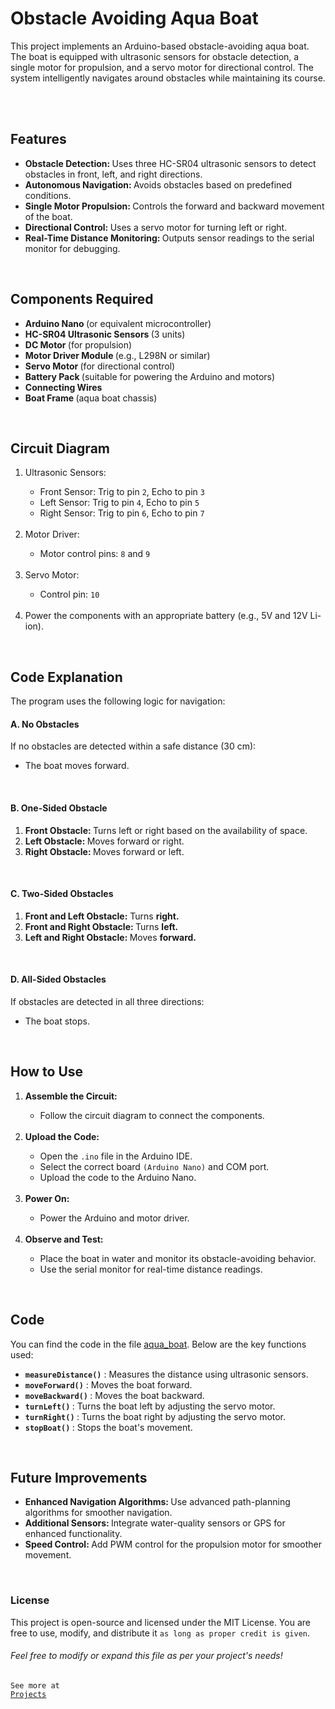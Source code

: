 <h1>Obstacle Avoiding Aqua Boat</h1>
<p>
  This project implements an Arduino-based obstacle-avoiding aqua boat. The boat is equipped with ultrasonic sensors for obstacle detection, a single motor for propulsion, and a servo motor for directional control. The system intelligently navigates around obstacles while maintaining its course.
</p>
<br>
<br>

<h2>Features</h2>
<ul>
  <li>
    <strong>
      Obstacle Detection:
    </strong>
     Uses three HC-SR04 ultrasonic sensors to detect obstacles in front, left, and right directions.
  </li>
  <li>
    <strong>
      Autonomous Navigation:
    </strong>
     Avoids obstacles based on predefined conditions.
  </li>
  <li>
    <strong>
      Single Motor Propulsion:
    </strong>
     Controls the forward and backward movement of the boat.
  </li>
  <li>
    <strong>
      Directional Control:
    </strong>
     Uses a servo motor for turning left or right.
  </li>
  <li>
    <strong>
      Real-Time Distance Monitoring:
    </strong>
     Outputs sensor readings to the serial monitor for debugging.
  </li>
</ul>
<br>


<h2>Components Required</h2>
<ul>
  <li>
    <strong>
      Arduino Nano
    </strong>
     (or equivalent microcontroller)
  </li>
  <li>
    <strong>
      HC-SR04 Ultrasonic Sensors
    </strong>
     (3 units)
  </li>
  <li>
    <strong>
      DC Motor
    </strong>
     (for propulsion)
  </li>
  <li>
    <strong>
      Motor Driver Module
    </strong>
     (e.g., L298N or similar)
  </li>
  <li>
    <strong>
      Servo Motor
    </strong>
     (for directional control)
  </li>
  <li>
    <strong>
      Battery Pack
    </strong>
     (suitable for powering the Arduino and motors)
  </li>
  <li>
    <strong> Connecting Wires</strong>
  </li>
  <li>
    <strong>
      Boat Frame
    </strong>
     (aqua boat chassis)
  </li>
</ul>
<br>


<h2>Circuit Diagram</h2>
<ol>
  <li>
    Ultrasonic Sensors:
  </li>
  <ul>
    <li>
      Front Sensor: Trig to pin <code>2</code>, Echo to pin <code>3</code>
    </li>
    <li>
      Left Sensor: Trig to pin <code>4</code>, Echo to pin <code>5</code>
    </li>
    <li>
      Right Sensor: Trig to pin <code>6</code>, Echo to pin <code>7</code>
    </li>
  </ul><br>
  <li>Motor Driver:</li>
  <ul><li>Motor control pins: <code>8</code> and <code>9</code></li></ul><br>
  <li>Servo Motor:</li>
  <ul><li>Control pin: <code>10</code></li></ul>  <br>
  <li>Power the components with an appropriate battery (e.g., 5V and 12V Li-ion).</li>
</ol>
<br>


<h2>Code Explanation</h2>
The program uses the following logic for navigation:

<h4>A. No Obstacles</h4>
If no obstacles are detected within a safe distance (30 cm):
<ul><li>The boat moves forward.</li></ul><br>

<h4>B. One-Sided Obstacle</h4>
<ol>
  <li>
    <strong>
      Front Obstacle:
    </strong>
     Turns left or right based on the availability of space.
  </li>
  <li>
    <strong>
      Left Obstacle:
    </strong>
     Moves forward or right.
  </li>
  <li>
    <strong>
      Right Obstacle:
    </strong>
     Moves forward or left.
  </li>
</ol><br>


<h4>C. Two-Sided Obstacles</h4>
<ol>
  <li>
    <strong>Front and Left Obstacle:</strong>
     Turns <b>right.</b>
  </li>
  <li>
    <strong>
    Front and Right Obstacle:
    </strong>Turns <b>left.</b>
  </li>
  <li>
    <strong>
    Left and Right Obstacle:
    </strong>Moves <b>forward.</b>
  </li>
</ol><br>



<h4>D. All-Sided Obstacles</h4>
If obstacles are detected in all three directions:
<ul><li>The boat stops.</li></ul><br>



<h2>How to Use</h2>
<ol>
  <li><strong>Assemble the Circuit:</strong></li>
  <ul><li>Follow the circuit diagram to connect the components.</li></ul>
  <br>
  <li><strong>Upload the Code:</strong></li>
  <ul>
    <li>Open the <code>.ino</code> file in the Arduino IDE.</li>
    <li>Select the correct board <code>(Arduino Nano)</code> and COM port.</li>
    <li>Upload the code to the Arduino Nano.</li>
  </ul><br>
  <li><strong>Power On:</strong></li>
  <ul><li>Power the Arduino and motor driver.</li></ul>
  <br>

  <li><strong>Observe and Test:</strong></li>
  <ul>
    <li>
      Place the boat in water and monitor its obstacle-avoiding behavior.
    </li>
    <li>
      Use the serial monitor for real-time distance readings.
    </li>
  </ul>
</ol>
<br>


<h2>Code</h2>
You can find the code in the file <a href="https://github.com/Technozamazing/aqua_boat/tree/main">aqua_boat</a>. 
Below are the key functions used:

<ul>
  <li>
    <strong><code>measureDistance()</code></strong>
    : Measures the distance using ultrasonic sensors.
  </li>
  <li>
    <b><code>moveForward()</code></b>
    : Moves the boat forward.
  </li>
  <li>
    <strong>
      <code>moveBackward()</code>
    </strong>
     : Moves the boat backward.
  </li>
  <li>
    <strong>
      <code>turnLeft()</code>
    </strong>
    : Turns the boat left by adjusting the servo motor.
  </li>
  <li>
    <strong>
      <code>turnRight()</code>
    </strong>
    : Turns the boat right by adjusting the servo motor.
  </li>
  <li>
    <strong>
      <code>stopBoat()</code>
    </strong>
    : Stops the boat's movement.
  </li>
</ul>
<br>


<h2>Future Improvements</h2>
<ul>
  <li>
    <strong>
      Enhanced Navigation Algorithms:
    </strong>
     Use advanced path-planning algorithms for smoother navigation.
  </li>
  <li>
    <strong>
      Additional Sensors:
    </strong>
     Integrate water-quality sensors or GPS for enhanced functionality.
  </li>
  <li>
    <strong>
      Speed Control:
    </strong>
     Add PWM control for the propulsion motor for smoother movement.
  </li>
</ul><br>


<h3>License</h3>
This project is open-source and licensed under the MIT License. You are free to use, modify, and distribute it <code>as long as proper credit is given</code>.
<br>

<h6>Feel free to modify or expand this file as per your project's needs!</h6>

<code>See more at <a href="https://www.romanstha.com.np">Projects</a></code>






